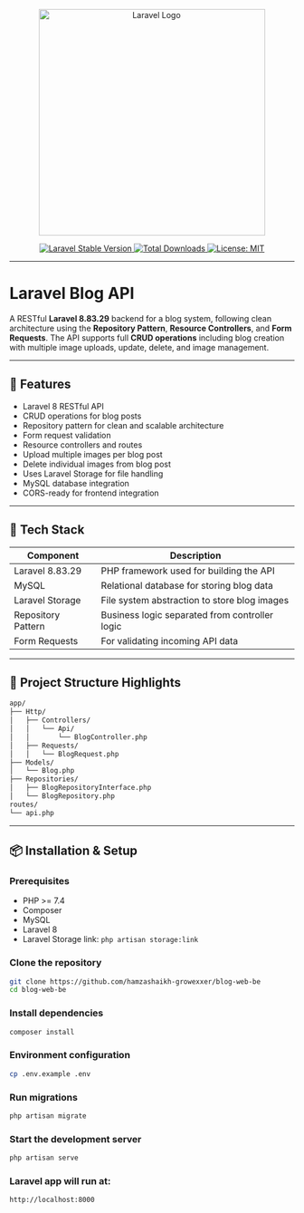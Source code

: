 <p align="center">
  <a href="https://laravel.com" target="_blank">
    <img src="https://raw.githubusercontent.com/laravel/art/master/logo-lockup/5%20SVG/2%20CMYK/1%20Full%20Color/laravel-logolockup-cmyk-red.svg" width="400" alt="Laravel Logo">
  </a>
</p>

<p align="center">
  <a href="https://packagist.org/packages/laravel/framework">
    <img src="https://img.shields.io/packagist/v/laravel/framework" alt="Laravel Stable Version">
  </a>
  <a href="https://packagist.org/packages/laravel/framework">
    <img src="https://img.shields.io/packagist/dt/laravel/framework" alt="Total Downloads">
  </a>
  <a href="https://opensource.org/licenses/MIT">
    <img src="https://img.shields.io/packagist/l/laravel/framework" alt="License: MIT">
  </a>
</p>

---

# Laravel Blog API

A RESTful **Laravel 8.83.29** backend for a blog system, following clean architecture using the **Repository Pattern**, **Resource Controllers**, and **Form Requests**. The API supports full **CRUD operations** including blog creation with multiple image uploads, update, delete, and image management.

---

## 🚀 Features

-   Laravel 8 RESTful API
-   CRUD operations for blog posts
-   Repository pattern for clean and scalable architecture
-   Form request validation
-   Resource controllers and routes
-   Upload multiple images per blog post
-   Delete individual images from blog post
-   Uses Laravel Storage for file handling
-   MySQL database integration
-   CORS-ready for frontend integration

---

## 🧰 Tech Stack

| Component          | Description                                    |
| ------------------ | ---------------------------------------------- |
| Laravel 8.83.29    | PHP framework used for building the API        |
| MySQL              | Relational database for storing blog data      |
| Laravel Storage    | File system abstraction to store blog images   |
| Repository Pattern | Business logic separated from controller logic |
| Form Requests      | For validating incoming API data               |

---

## 📁 Project Structure Highlights

```bash
app/
├── Http/
│   ├── Controllers/
│   │   └── Api/
│   │       └── BlogController.php
│   ├── Requests/
│   │   └── BlogRequest.php
├── Models/
│   └── Blog.php
├── Repositories/
│   ├── BlogRepositoryInterface.php
│   └── BlogRepository.php
routes/
└── api.php
```

---

## 📦 Installation & Setup

### Prerequisites

-   PHP >= 7.4
-   Composer
-   MySQL
-   Laravel 8
-   Laravel Storage link: `php artisan storage:link`

### Clone the repository

```bash
git clone https://github.com/hamzashaikh-growexxer/blog-web-be
cd blog-web-be
```

### Install dependencies

```bash
composer install
```

### Environment configuration

```bash
cp .env.example .env
```

### Run migrations

```bash
php artisan migrate
```

### Start the development server

```bash
php artisan serve
```

### Laravel app will run at:

```bash
http://localhost:8000
```
